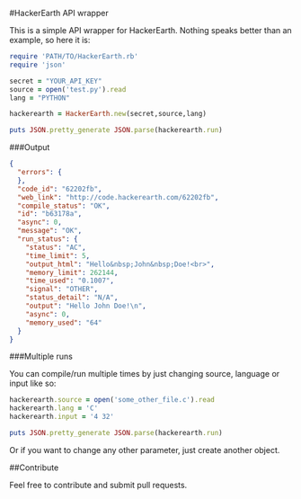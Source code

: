 #HackerEarth API wrapper

This is a simple API wrapper for HackerEarth. Nothing speaks better than an example, so here it is:

```ruby
require 'PATH/TO/HackerEarth.rb'
require 'json'

secret = "YOUR_API_KEY"
source = open('test.py').read
lang = "PYTHON"

hackerearth = HackerEarth.new(secret,source,lang)

puts JSON.pretty_generate JSON.parse(hackerearth.run)
```

###Output

```json
{
  "errors": {
  },
  "code_id": "62202fb",
  "web_link": "http://code.hackerearth.com/62202fb",
  "compile_status": "OK",
  "id": "b63178a",
  "async": 0,
  "message": "OK",
  "run_status": {
    "status": "AC",
    "time_limit": 5,
    "output_html": "Hello&nbsp;John&nbsp;Doe!<br>",
    "memory_limit": 262144,
    "time_used": "0.1007",
    "signal": "OTHER",
    "status_detail": "N/A",
    "output": "Hello John Doe!\n",
    "async": 0,
    "memory_used": "64"
  }
}
```

###Multiple runs

You can compile/run multiple times by just changing source, language or input like so:

```ruby
hackerearth.source = open('some_other_file.c').read
hackerearth.lang = 'C'
hackerearth.input = '4 32'

puts JSON.pretty_generate JSON.parse(hackerearth.run)
```

Or if you want to change any other parameter, just create another object.

##Contribute

Feel free to contribute and submit pull requests.




